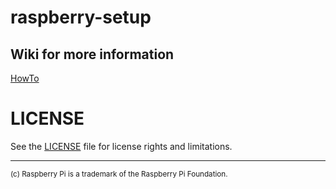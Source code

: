 # raspberry-setup

## Wiki for more information
[HowTo](https://github.com/StMaHa/raspberry-setup/wiki)

# LICENSE

See the [LICENSE](LICENSE) file for license rights and limitations.

----
<sup>(c) Raspberry Pi is a trademark of the Raspberry Pi Foundation.</sup>
